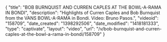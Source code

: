 {
    "title": "BOB BURNQUIST AND CURREN CAPLES AT THE BOWL-A-RAMA IN BONDI",
    "description": "Highlights of Curren Caples and Bob Burnquist from the VANS BOWL-A-RAMA in Bondi. Video: Bruno Pasos.",
    "videoid": "158709",
    "date_created": "1398292506",
    "date_modified": "1418181333",
    "type": "captivate",
    "layout": "video",
    "url": "\/v\/bob-burnquist-and-curren-caples-at-the-bowl-a-rama-in-bondi\/158709"
}